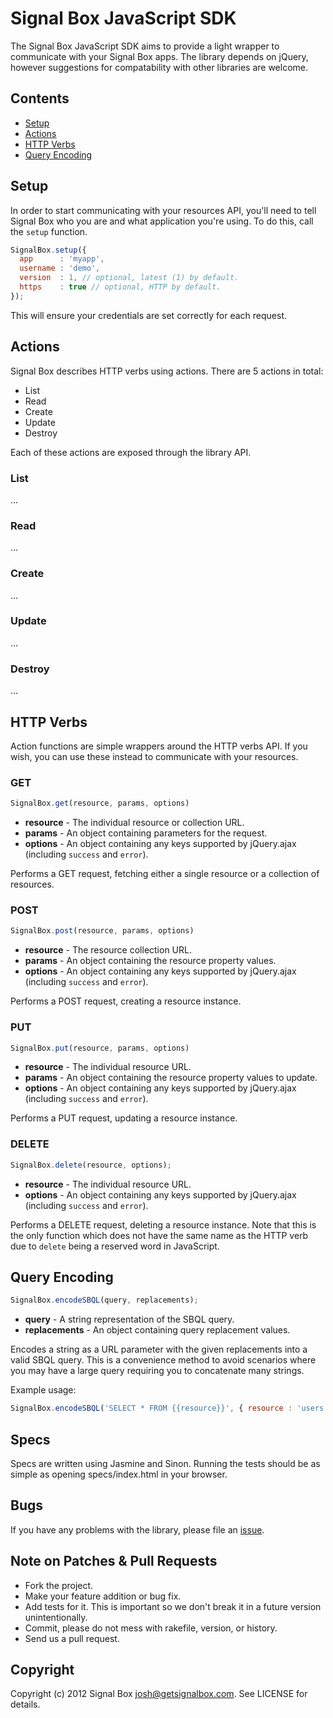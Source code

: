# Signal Box JavaScript SDK

The Signal Box JavaScript SDK aims to provide a light wrapper to communicate with your Signal Box apps. The library depends on jQuery, however suggestions for compatability with other libraries are welcome.


## Contents

* [Setup](#setup)
* [Actions](#actions)
* [HTTP Verbs](#http-verbs)
* [Query Encoding](#query-encoding)


## Setup

In order to start communicating with your resources API, you'll need to tell Signal Box who you are and what application you're using. To do this, call the `setup` function.

```javascript
SignalBox.setup({
  app      : 'myapp',
  username : 'demo',
  version  : 1, // optional, latest (1) by default.
  https    : true // optional, HTTP by default.
});
```

This will ensure your credentials are set correctly for each request.


## Actions

Signal Box describes HTTP verbs using actions. There are 5 actions in total:

* List
* Read
* Create
* Update
* Destroy

Each of these actions are exposed through the library API.

### List

...


### Read

...


### Create

...


### Update

...


### Destroy

...


## HTTP Verbs

Action functions are simple wrappers around the HTTP verbs API. If you wish, you can use these instead to communicate with your resources.


### GET

```javascript
SignalBox.get(resource, params, options)
```

* **resource** - The individual resource or collection URL.
* **params** - An object containing parameters for the request.
* **options** - An object containing any keys supported by jQuery.ajax (including `success` and `error`).


Performs a GET request, fetching either a single resource or a collection of resources.


### POST

```javascript
SignalBox.post(resource, params, options)
```

* **resource** - The resource collection URL.
* **params** - An object containing the resource property values.
* **options** - An object containing any keys supported by jQuery.ajax (including `success` and `error`).

Performs a POST request, creating a resource instance.


### PUT

```javascript
SignalBox.put(resource, params, options)
```

* **resource** - The individual resource URL.
* **params** - An object containing the resource property values to update.
* **options** - An object containing any keys supported by jQuery.ajax (including `success` and `error`).

Performs a PUT request, updating a resource instance.


### DELETE

```javascript
SignalBox.delete(resource, options);
```

* **resource** - The individual resource URL.
* **options** - An object containing any keys supported by jQuery.ajax (including `success` and `error`).

Performs a DELETE request, deleting a resource instance. Note that this is the only function which does not have the same name as the HTTP verb due to `delete` being a reserved word in JavaScript.


## Query Encoding

```javascript
SignalBox.encodeSBQL(query, replacements);
```

* **query** - A string representation of the SBQL query.
* **replacements** - An object containing query replacement values.

Encodes a string as a URL parameter with the given replacements into a valid SBQL query. This is a convenience method to avoid scenarios where you may have a large query requiring you to concatenate many strings.

Example usage:

```javascript
SignalBox.encodeSBQL('SELECT * FROM {{resource}}', { resource : 'users' }) // => SELECT%20*%20FROM%20users
```


## Specs

Specs are written using Jasmine and Sinon. Running the tests should be as simple as opening specs/index.html in your browser.


## Bugs

If you have any problems with the library, please file an [issue](https://github.com/signalbox/sdk-javascript/issues).


## Note on Patches & Pull Requests

* Fork the project.
* Make your feature addition or bug fix.
* Add tests for it. This is important so we don't break it in a future version unintentionally.
* Commit, please do not mess with rakefile, version, or history.
* Send us a pull request.


## Copyright

Copyright (c) 2012 Signal Box <josh@getsignalbox.com>. See LICENSE for details.
